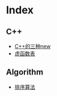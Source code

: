# Index

## C++

 - [C++的三种new](CPP_New.MD)
 - [虚函数表](CPP_VirtualFunctionTable.MD)

## Algorithm

 - [排序算法](Sort.MD)
